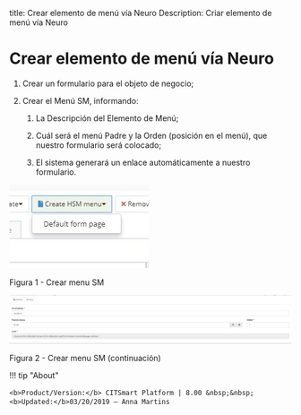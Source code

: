 title: Crear elemento de menú vía Neuro
Description: Criar elemento de menú vía Neuro
# Crear elemento de menú vía Neuro


1.  Crear un formulario para el objeto de negocio;

2.  Crear el Menú SM, informando:

    1.  La Descripción del Elemento de Menú;

    2.  Cuál será el menú Padre y la Orden (posición en el menú), que nuestro formulario será colocado;

    3.  El sistema generará un enlace automáticamente a nuestro formulario.

![create](images/neuro-sm-11.jpg)

Figura 1 - Crear menu SM

![create](images/neuro-sm-12.jpg)

Figura 2 - Crear menu SM (continuación)


!!! tip "About"

    <b>Product/Version:</b> CITSmart Platform | 8.00 &nbsp;&nbsp;
    <b>Updated:</b>03/20/2019 – Anna Martins
